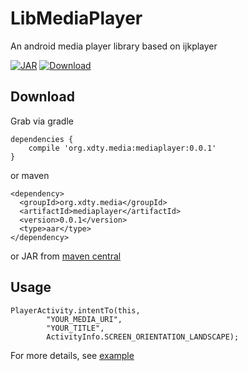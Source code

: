 # LibMediaPlayer
An android media player library based on ijkplayer

[![JAR](https://img.shields.io/maven-central/v/org.xdty.media/mediaplayer.svg)](http://central.maven.org/maven2/org/xdty/media/mediaplayer/)
[ ![Download](https://api.bintray.com/packages/xdtianyu/maven/mediaplayer/images/download.svg) ](https://bintray.com/xdtianyu/maven/mediaplayer/_latestVersion)

## Download

Grab via gradle

```
dependencies {
    compile 'org.xdty.media:mediaplayer:0.0.1'
}
```

or maven

```
<dependency>
  <groupId>org.xdty.media</groupId>
  <artifactId>mediaplayer</artifactId>
  <version>0.0.1</version>
  <type>aar</type>
</dependency>
```

or JAR from [maven central](http://central.maven.org/maven2/org/xdty/media/mediaplayer/)

## Usage

```
PlayerActivity.intentTo(this,
        "YOUR_MEDIA_URI",
        "YOUR_TITLE",
        ActivityInfo.SCREEN_ORIENTATION_LANDSCAPE);
```

For more details, see [example](https://github.com/xdtianyu/LibMediaPlayer/tree/master/example)
